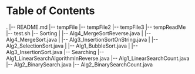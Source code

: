 # Table of Contents
.
|-- README.md
|-- tempFile
|-- tempFile2
|-- tempFile3
|-- tempReadMe
|-- test.sh
|-- Sorting
|   |-- Alg4_MergeSortReverse.java
|   |-- Alg4_MergeSort.java
|   |-- Alg3_InsertionSortOnString.java
|   |-- Alg2_SelectionSort.java
|   |-- Alg1_BubbleSort.java
|   |-- Alg3_InsertionSort.java
|-- Searching
    |-- Alg1_LinearSearchAlgorithmInReverse.java
    |-- Alg1_LinearSearchCount.java
    |-- Alg2_BinarySearch.java
    |-- Alg2_BinarySearchCount.java
